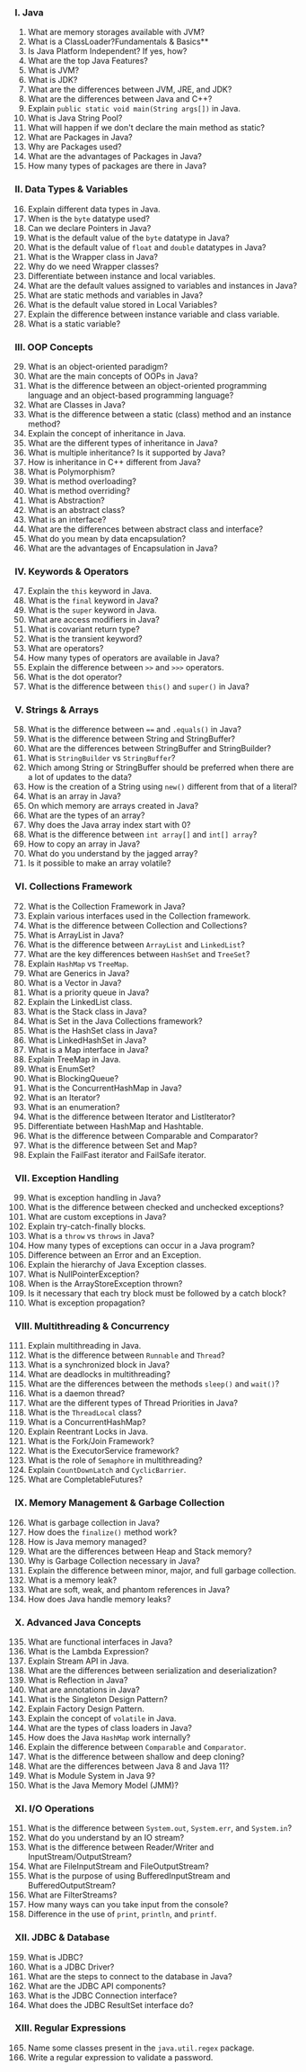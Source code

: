 ### **I. Java**
1. What are memory storages available with JVM?
2. What is a ClassLoader?Fundamentals & Basics**
3. Is Java Platform Independent? If yes, how?
4. What are the top Java Features?
5. What is JVM?
6. What is JDK?
7. What are the differences between JVM, JRE, and JDK?
8. What are the differences between Java and C++?
9. Explain `public static void main(String args[])` in Java.
10. What is Java String Pool?
11. What will happen if we don't declare the main method as static?
12. What are Packages in Java?
13. Why are Packages used?
14. What are the advantages of Packages in Java?
15. How many types of packages are there in Java?

### **II. Data Types & Variables**
16. Explain different data types in Java.
17. When is the `byte` datatype used?
18. Can we declare Pointers in Java?
19. What is the default value of the `byte` datatype in Java?
20. What is the default value of `float` and `double` datatypes in Java?
21. What is the Wrapper class in Java?
22. Why do we need Wrapper classes?
23. Differentiate between instance and local variables.
24. What are the default values assigned to variables and instances in Java?
25. What are static methods and variables in Java?
26. What is the default value stored in Local Variables?
27. Explain the difference between instance variable and class variable.
28. What is a static variable?

### **III. OOP Concepts**
29. What is an object-oriented paradigm?
30. What are the main concepts of OOPs in Java?
31. What is the difference between an object-oriented programming language and an object-based programming language?
32. What are Classes in Java?
33. What is the difference between a static (class) method and an instance method?
34. Explain the concept of inheritance in Java.
35. What are the different types of inheritance in Java?
36. What is multiple inheritance? Is it supported by Java?
37. How is inheritance in C++ different from Java?
38. What is Polymorphism?
39. What is method overloading?
40. What is method overriding?
41. What is Abstraction?
42. What is an abstract class?
43. What is an interface?
44. What are the differences between abstract class and interface?
45. What do you mean by data encapsulation?
46. What are the advantages of Encapsulation in Java?

### **IV. Keywords & Operators**
47. Explain the `this` keyword in Java.
48. What is the `final` keyword in Java?
49. What is the `super` keyword in Java.
50. What are access modifiers in Java?
51. What is covariant return type?
52. What is the transient keyword?
53. What are operators?
54. How many types of operators are available in Java?
55. Explain the difference between `>>` and `>>>` operators.
56. What is the dot operator?
57. What is the difference between `this()` and `super()` in Java?

### **V. Strings & Arrays**
58. What is the difference between `==` and `.equals()` in Java?
59. What is the difference between String and StringBuffer?
60. What are the differences between StringBuffer and StringBuilder?
61. What is `StringBuilder` vs `StringBuffer`?
62. Which among String or StringBuffer should be preferred when there are a lot of updates to the data?
63. How is the creation of a String using `new()` different from that of a literal?
64. What is an array in Java?
65. On which memory are arrays created in Java?
66. What are the types of an array?
67. Why does the Java array index start with 0?
68. What is the difference between `int array[]` and `int[] array`?
69. How to copy an array in Java?
70. What do you understand by the jagged array?
71. Is it possible to make an array volatile?

### **VI. Collections Framework**
72. What is the Collection Framework in Java?
73. Explain various interfaces used in the Collection framework.
74. What is the difference between Collection and Collections?
75. What is ArrayList in Java?
76. What is the difference between `ArrayList` and `LinkedList`?
77. What are the key differences between `HashSet` and `TreeSet`?
78. Explain `HashMap` vs `TreeMap`.
79. What are Generics in Java?
80. What is a Vector in Java?
81. What is a priority queue in Java?
82. Explain the LinkedList class.
83. What is the Stack class in Java?
84. What is Set in the Java Collections framework?
85. What is the HashSet class in Java?
86. What is LinkedHashSet in Java?
87. What is a Map interface in Java?
88. Explain TreeMap in Java.
89. What is EnumSet?
90. What is BlockingQueue?
91. What is the ConcurrentHashMap in Java?
92. What is an Iterator?
93. What is an enumeration?
94. What is the difference between Iterator and ListIterator?
95. Differentiate between HashMap and Hashtable.
96. What is the difference between Comparable and Comparator?
97. What is the difference between Set and Map?
98. Explain the FailFast iterator and FailSafe iterator.

### **VII. Exception Handling**
99. What is exception handling in Java?
100. What is the difference between checked and unchecked exceptions?
101. What are custom exceptions in Java?
102. Explain try-catch-finally blocks.
103. What is a `throw` vs `throws` in Java?
104. How many types of exceptions can occur in a Java program?
105. Difference between an Error and an Exception.
106. Explain the hierarchy of Java Exception classes.
107. What is NullPointerException?
108. When is the ArrayStoreException thrown?
109. Is it necessary that each try block must be followed by a catch block?
110. What is exception propagation?

### **VIII. Multithreading & Concurrency**
111. Explain multithreading in Java.
112. What is the difference between `Runnable` and `Thread`?
113. What is a synchronized block in Java?
114. What are deadlocks in multithreading?
115. What are the differences between the methods `sleep()` and `wait()`?
116. What is a daemon thread?
117. What are the different types of Thread Priorities in Java?
118. What is the `ThreadLocal` class?
119. What is a ConcurrentHashMap?
120. Explain Reentrant Locks in Java.
121. What is the Fork/Join Framework?
122. What is the ExecutorService framework?
123. What is the role of `Semaphore` in multithreading?
124. Explain `CountDownLatch` and `CyclicBarrier`.
125. What are CompletableFutures?

### **IX. Memory Management & Garbage Collection**
126. What is garbage collection in Java?
127. How does the `finalize()` method work?
128. How is Java memory managed?
129. What are the differences between Heap and Stack memory?
130. Why is Garbage Collection necessary in Java?
131. Explain the difference between minor, major, and full garbage collection.
132. What is a memory leak?
133. What are soft, weak, and phantom references in Java?
134. How does Java handle memory leaks?

### **X. Advanced Java Concepts**
135. What are functional interfaces in Java?
136. What is the Lambda Expression?
137. Explain Stream API in Java.
138. What are the differences between serialization and deserialization?
139. What is Reflection in Java?
140. What are annotations in Java?
141. What is the Singleton Design Pattern?
142. Explain Factory Design Pattern.
143. Explain the concept of `volatile` in Java.
144. What are the types of class loaders in Java?
145. How does the Java `HashMap` work internally?
146. Explain the difference between `Comparable` and `Comparator`.
147. What is the difference between shallow and deep cloning?
148. What are the differences between Java 8 and Java 11?
149. What is Module System in Java 9?
150. What is the Java Memory Model (JMM)?

### **XI. I/O Operations**
151. What is the difference between `System.out`, `System.err`, and `System.in`?
152. What do you understand by an IO stream?
153. What is the difference between Reader/Writer and InputStream/OutputStream?
154. What are FileInputStream and FileOutputStream?
155. What is the purpose of using BufferedInputStream and BufferedOutputStream?
156. What are FilterStreams?
157. How many ways can you take input from the console?
158. Difference in the use of `print`, `println`, and `printf`.

### **XII. JDBC & Database**
159. What is JDBC?
160. What is a JDBC Driver?
161. What are the steps to connect to the database in Java?
162. What are the JDBC API components?
163. What is the JDBC Connection interface?
164. What does the JDBC ResultSet interface do?

### **XIII. Regular Expressions**
165. Name some classes present in the `java.util.regex` package.
166. Write a regular expression to validate a password.